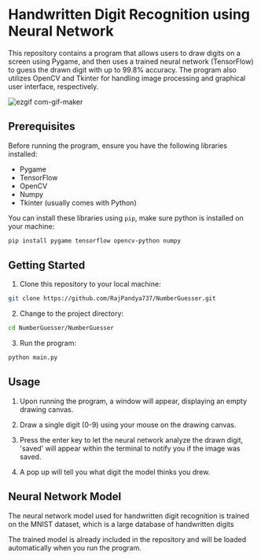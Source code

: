 # Handwritten Digit Recognition using Neural Network

This repository contains a program that allows users to draw digits on a screen using Pygame, and then uses a trained neural network (TensorFlow) to guess the drawn digit with up to 99.8% accuracy. The program also utilizes OpenCV and Tkinter for handling image processing and graphical user interface, respectively.

![ezgif com-gif-maker](https://github.com/RajPandya737/NumberGuesser/assets/99134716/913e43d8-96f6-4130-ab5e-68de0aa66e6b)


## Prerequisites

Before running the program, ensure you have the following libraries installed:

- Pygame
- TensorFlow
- OpenCV
- Numpy
- Tkinter (usually comes with Python)

You can install these libraries using `pip`, make sure python is installed on your machine:

```bash
pip install pygame tensorflow opencv-python numpy
```

## Getting Started

1. Clone this repository to your local machine:
```bash
git clone https://github.com/RajPandya737/NumberGuesser.git
```
2. Change to the project directory:
```bash
cd NumberGuesser/NumberGuesser
```
3. Run the program:
```bash
python main.py
```

## Usage

1. Upon running the program, a window will appear, displaying an empty drawing canvas.

2. Draw a single digit (0-9) using your mouse on the drawing canvas.

3. Press the enter key to let the neural network analyze the drawn digit, 'saved' will appear within the terminal to notify you if the image was saved.

4. A pop up will tell you what digit the model thinks you drew.

## Neural Network Model

The neural network model used for handwritten digit recognition is trained on the MNIST dataset, which is a large database of handwritten digits

The trained model is already included in the repository and will be loaded automatically when you run the program.
